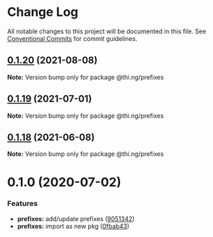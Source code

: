 # Change Log

All notable changes to this project will be documented in this file.
See [Conventional Commits](https://conventionalcommits.org) for commit guidelines.

## [0.1.20](https://github.com/thi-ng/umbrella/compare/@thi.ng/prefixes@0.1.19...@thi.ng/prefixes@0.1.20) (2021-08-08)

**Note:** Version bump only for package @thi.ng/prefixes





## [0.1.19](https://github.com/thi-ng/umbrella/compare/@thi.ng/prefixes@0.1.18...@thi.ng/prefixes@0.1.19) (2021-07-01)

**Note:** Version bump only for package @thi.ng/prefixes





## [0.1.18](https://github.com/thi-ng/umbrella/compare/@thi.ng/prefixes@0.1.17...@thi.ng/prefixes@0.1.18) (2021-06-08)

**Note:** Version bump only for package @thi.ng/prefixes





# 0.1.0 (2020-07-02)


### Features

* **prefixes:** add/update prefixes ([9051342](https://github.com/thi-ng/umbrella/commit/905134278b6a9d832669f2007b48142718ee964c))
* **prefixes:** import as new pkg ([0fbab43](https://github.com/thi-ng/umbrella/commit/0fbab43c9acbd89f01615672cadd964df7f9a5a3))
